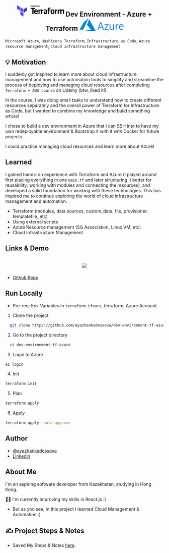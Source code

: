 <h2 align="center">
 <img src="screenshots/1280px-Terraform_Logo.svg.png" width="150"> Dev Environment - Azure +  Terraform <img src="screenshots/Microsoft_Azure_Logo.png" alt="OpenAI Logo" width="140"> 
</h2>

`Microsoft Azure`, `Hashicorp Terraform`, `Infrastructure as Code`, `Azure resource management`, `Cloud infrastructure management`

## 💡 Motivation

I suddenly got inspired to learn more about cloud infrastructure management and how to use automation tools to simplify and streamline the process of deploying and managing cloud resources after completing `Terraform + AWS course` on Udemy (btw, liked it!).

In the course, I was doing small tasks to understand how to create different resources separately and the overall power of Terraform for Infrastructure as Code, but I wanted to combine my knowledge and build something whole!

I chose to build a dev environment in Azure that I can SSH into to have my own redeployable environment & Bootstrap it with it with Docker for future projects.

I could practice managing cloud resources and learn more about Azure!

## Learned

I gained hands-on experience with Terraform and Azure (I played around first placing everything in one `main.tf` and later structuring it better for reusability; working with modules and connecting the resources), and developed a solid foundation for working with these technologies. This has inspired me to continue exploring the world of cloud infrastructure management and automation.

- Terraform (modules, data sources, custom_data, file, provisioner, templatefile, etc)
- Using external scripts
- Azure Resource management (SG Association, Linux VM, etc)
- Cloud Infrastructure Management

## Links & Demo

<h2 align="center">
 <img src="https://github-production-user-asset-6210df.s3.amazonaws.com/86869537/252013171-a3b94bd8-9484-48c4-9c3e-1968167921c2.gif" width="700" loop> 
</h2>

- [Github Repo](https://github.com/ayazhankadessova/dev-environment-tf-azure)

## Run Locally

- Pre-req: Env Variables in `terraform.tfvars`, terraform, Azure Account.

1. Clone the project

```bash
  git clone https://github.com/ayazhankadessova/dev-environment-tf-azure.git
```

2. Go to the project directory

```bash
  cd dev-environment-tf-azure
```

3. Login to Azure

```bash
az login
```

4. Init

```bash
terraform init
```

5. Plan

```bash
terraform apply
```

6. Apply

```bash
terraform apply -auto-approve
```

## Author

- [@ayazhankadessova](https://github.com/ayazhankadessova)
- [Linkedin](https://www.linkedin.com/in/ayazhankad/)

## About Me

I'm an aspiring software developer from Kazakhstan, studying in Hong Kong.

👩‍💻 I'm currently improving my skills in React.js :)

- But as you see, in this project I learned Cloud Management & Automation :)

## ✍️ Project Steps & Notes

- Saved My Steps & Notes [here](https://github.com/ayazhankadessova/dev-environment-tf-azure/blob/main/Notes.md).
